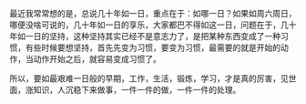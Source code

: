 最近我常常想的是，总说几十年如一日，重点在于：如哪一日？如果如周六周日，哪便没啥可说的，几十年如一日的享乐，大家都巴不得如这一日，问题在于，几十年如一日的坚持，这种坚持其实已经不是意志力了，是把某种东西变成了一种习惯，有些时候要想坚持，首先先变为习惯，要变为习惯，最需要的就是开始的动作，当动作开始之后，就容易变成习惯了。

所以，要如最艰难一日般的早期，工作，生活，锻炼，学习，才是真的厉害，见世面，涨知识，人沉稳下来做事，一件一件的做，一件一件的处理。